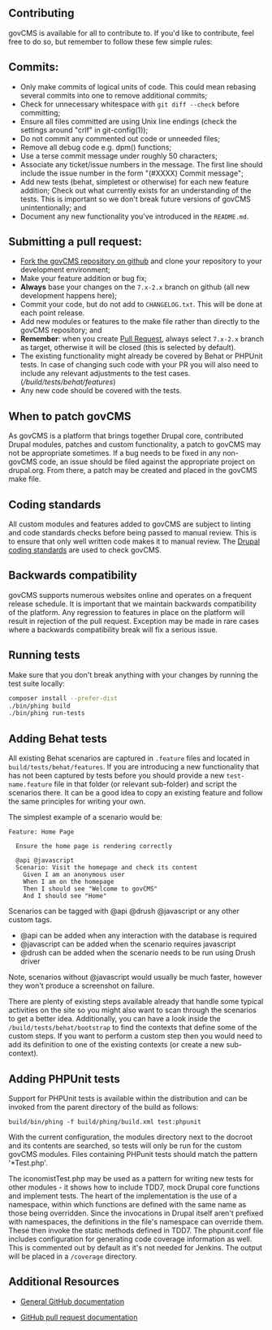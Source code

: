 Contributing
------------

govCMS is available for all to contribute to. If you'd like to contribute,
feel free to do so, but remember to follow these few simple rules:


Commits:
--------

- Only make commits of logical units of code. This could mean rebasing several
  commits into one to remove additional commits;
- Check for unnecessary whitespace with `git diff --check` before
  committing;
- Ensure all files committed are using Unix line endings (check the settings
  around "crlf" in git-config(1));
- Do not commit any commented out code or unneeded files;
- Remove all debug code e.g. dpm() functions;
- Use a terse commit message under roughly 50 characters;
- Associate any ticket/issue numbers in the message. The first line should
  include the issue number in the form "(#XXXX) Commit message";
- Add new tests (behat, simpletest or otherwise) for each new feature addition;
  Check out what currently exists for an understanding of the tests. This is
  important so we don't break future versions of govCMS unintentionally; and
- Document any new functionality you've introduced in the `README.md`.


Submitting a pull request:
-------------------------

- [Fork the govCMS repository on github](https://help.github.com/articles/using-pull-requests/)
  and clone your repository to your development environment;
- Make your feature addition or bug fix;
- __Always__ base your changes on the `7.x-2.x` branch on github (all new
  development happens here);
- Commit your code, but do not add to `CHANGELOG.txt`. This will be done at
  each point release.
- Add new modules or features to the make file rather than directly to the
  govCMS repository; and
- __Remember__: when you create [Pull Request](https://help.github.com/articles/using-pull-requests/),
  always select `7.x-2.x` branch as
  target, otherwise it will be closed (this is selected by default).
- The existing functionality might already be covered by Behat or PHPUnit tests. In case of changing such code with your PR you will also need to include any relevant adjustments to the test cases. (*/build/tests/behat/features*)
- Any new code should be covered with the tests.


When to patch govCMS
--------------------

As govCMS is a platform that brings together Drupal core, contributed Drupal
modules, patches and custom functionality, a patch to govCMS may not be
appropriate sometimes. If a bug needs to be fixed in any non-govCMS code, an
issue should be filed against the appropriate project on drupal.org. From there,
a patch may be created and placed in the govCMS make file.


Coding standards
----------------

All custom modules and features added to govCMS are subject to linting and code
standards checks before being passed to manual review. This is to ensure that
only well written code makes it to manual review. The [Drupal coding standards](https://www.drupal.org/coding-standards)
are used to check govCMS.


Backwards compatibility
-----------------------

govCMS supports numerous websites online and operates on a frequent release
schedule. It is important that we maintain backwards compatibility of the
platform. Any regression to features in place on the platform will result in
rejection of the pull request. Exception may be made in rare cases where a
backwards compatibility break will fix a serious issue.


Running tests
-------------
Make sure that you don't break anything with your changes by running the test
suite locally:

```bash
composer install --prefer-dist
./bin/phing build
./bin/phing run-tests
```

Adding Behat tests
--------------------

All existing Behat scenarios are captured in `.feature` files and located in
`build/tests/behat/features`. If you are introducing a new functionality that
has not been captured by tests before you should provide a new
`test-name.feature` file in that folder (or relevant sub-folder) and script the
scenarios there. It can be a good idea to copy an existing feature and follow
the same principles for writing your own.

The simplest example of a scenario would be:
```
Feature: Home Page

  Ensure the home page is rendering correctly

  @api @javascript
  Scenario: Visit the homepage and check its content
    Given I am an anonymous user
    When I am on the homepage
    Then I should see "Welcome to govCMS"
    And I should see "Home"
```
Scenarios can be tagged with @api @drush @javascript or any other custom tags.
  - @api can be added when any interaction with the database is required
  - @javascript can be added when the scenario requires javascript
  - @drush can be added when the scenario needs to be run using Drush driver

Note, scenarios without @javascript would usually be much faster, however they
won't produce a screenshot on failure.

There are plenty of existing steps available already that handle some typical
activities on the site so you might also want to scan through the scenarios to
get a better idea. Additionally, you can have a look inside the
`/build/tests/behat/bootstrap` to find the contexts that define some of the
custom steps. If you want to perform a custom step then you would need to add
its definition to one of the existing contexts (or create a new sub-context).

Adding PHPUnit tests
--------------------
Support for PHPUnit tests is available within the distribution and can be
invoked from the parent directory of the build as follows:
```
build/bin/phing -f build/phing/build.xml test:phpunit
```

With the current configuration, the modules directory next to the docroot and
its contents are searched, so tests will only be run for the custom govCMS
modules. Files containing PHPunit tests should match the pattern '&ast;Test.php'.

The iconomistTest.php may be used as a pattern for writing new tests for other
modules - it shows how to include TDD7, mock Drupal core functions and implement
tests. The heart of the implementation is the use of a namespace, within which
functions are defined with the same name as those being overridden. Since the
invocations in Drupal itself aren't prefixed with namespaces, the definitions
in the file's namespace can override them. These then invoke the static methods
defined in TDD7. The phpunit.conf file includes configuration for generating
code coverage information as well. This is commented out by default as it's not
needed for Jenkins. The output will be placed in a `/coverage` directory.

Additional Resources
--------------------

- [General GitHub documentation](http://help.github.com/)

- [GitHub pull request documentation](http://help.github.com/send-pull-requests/)
